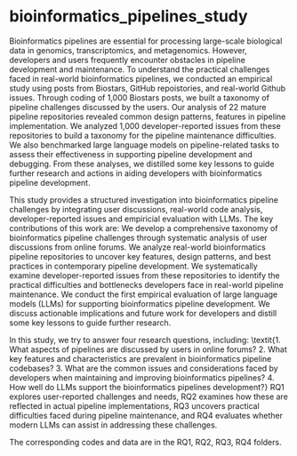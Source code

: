 # bioinformatics_pipelines_study

Bioinformatics pipelines are essential for processing large-scale biological data in genomics, transcriptomics, and metagenomics. However, developers and users frequently encounter obstacles in pipeline development and maintenance. To understand the practical challenges faced in real-world bioinformatics pipelines, we conducted an empirical study using posts from Biostars, GitHub repoistories, and real-world Github issues.
Through coding of 1,000 Biostars posts, we built a taxonomy of pipeline challenges discussed by the users. 
Our analysis of 22 mature pipeline repositories revealed common design patterns, features in pipeline implementation.
We  analyzed 1,000 developer-reported issues
from these repositories to build a taxonomy for the pipeline maintenance difficulties.
We also benchmarked large language models on pipeline-related tasks to assess their effectiveness in supporting pipeline development and debugging. 
From these analyses, we distilled some key lessons to guide further research and actions in aiding developers with bioinformatics pipeline development.

This study provides a structured investigation into bioinformatics pipeline challenges by integrating user discussions, real-world code analysis,  developer-reported issues and empiricial evaluation with LLMs. The key contributions of this work are:
     We develop a comprehensive taxonomy of bioinformatics pipeline challenges through systematic analysis of user discussions from online forums.
     We analyze real-world bioinformatics pipeline repositories to uncover key features, design patterns, and best practices in contemporary pipeline development.
     We systematically examine developer-reported issues from these repositories to identify the practical difficulties and bottlenecks developers face in real-world pipeline maintenance.
     We conduct the first empirical evaluation of large language models (LLMs) for supporting  bioinformatics pipeline development.
     We discuss actionable implications and future work for developers and distill some key lessons to guide further research.

In this study, we try to answer four research questions, including: \textit{1. What aspects of pipelines are discussed by users in online forums? 2. What key features and characteristics are prevalent
in bioinformatics pipeline codebases? 3. What are the common issues and considerations faced
by developers when maintaining and improving bioinformatics
pipelines? 4. How well do  LLMs support the bioinformatics pipelines development?}
RQ1 explores user-reported challenges and needs, RQ2 examines how these are reflected in actual pipeline implementations, RQ3 uncovers practical difficulties faced during pipeline maintenance, and RQ4 evaluates whether modern LLMs can assist in addressing these challenges. 

The corresponding codes and data are in the RQ1, RQ2, RQ3, RQ4 folders.
